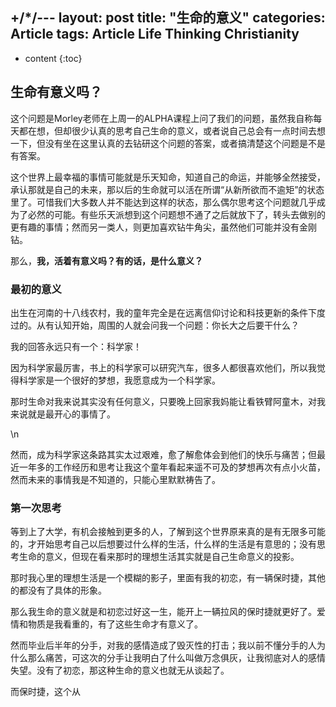 +/*/---
layout: post
title:  "生命的意义"
categories: Article
tags: Article Life Thinking Christianity
---

* content
{:toc}

## 生命有意义吗？

这个问题是Morley老师在上周一的ALPHA课程上问了我们的问题，虽然我自称每天都在想，但却很少认真的思考自己生命的意义，或者说自己总会有一点时间去想一下，但没有坐在这里认真的去钻研这个问题的答案，或者搞清楚这个问题是不是有答案。

这个世界上最幸福的事情可能就是乐天知命，知道自己的命运，并能够全然接受，承认那就是自己的未来，那以后的生命就可以活在所谓“从新所欲而不逾矩”的状态里了。可惜我们大多数人并不能达到这样的状态，那么偶尔思考这个问题就几乎成为了必然的可能。有些乐天派想到这个问题想不通了之后就放下了，转头去做别的更有趣的事情；然而另一类人，则更加喜欢钻牛角尖，虽然他们可能并没有金刚钻。

那么，**我，活着有意义吗？有的话，是什么意义？**

### 最初的意义

出生在河南的十八线农村，我的童年完全是在远离信仰讨论和科技更新的条件下度过的。从有认知开始，周围的人就会问我一个问题：你长大之后要干什么？

我的回答永远只有一个：科学家！

因为科学家最厉害，书上的科学家可以研究汽车，很多人都很喜欢他们，所以我觉得科学家是一个很好的梦想，我愿意成为一个科学家。

那时生命对我来说其实没有任何意义，只要晚上回家我妈能让看铁臂阿童木，对我来说就是最开心的事情了。

                               
\n

然而，成为科学家这条路其实太过艰难，愈了解愈体会到他们的快乐与痛苦；但最近一年多的工作经历和思考让我这个童年看起来遥不可及的梦想再次有点小火苗，然而未来的事情我是不知道的，只能心里默默祷告了。

### 第一次思考

等到上了大学，有机会接触到更多的人，了解到这个世界原来真的是有无限多可能的，才开始思考自己以后想要过什么样的生活，什么样的生活是有意思的；没有思考生命的意义，但现在看来那时的理想生活其实就是自己生命意义的投影。

那时我心里的理想生活是一个模糊的影子，里面有我的初恋，有一辆保时捷，其他的都没有了具体的形象。

那么我生命的意义就是和初恋过好这一生，能开上一辆拉风的保时捷就更好了。爱情和物质是我看重的，有了这些生命才有意义了。

然而毕业后半年的分手，对我的感情造成了毁灭性的打击；我以前不懂分手的人为什么那么痛苦，可这次的分手让我明白了什么叫做万念俱灰，让我彻底对人的感情失望。没有了初恋，那这种生命的意义也就无从谈起了。

而保时捷，这个从

















